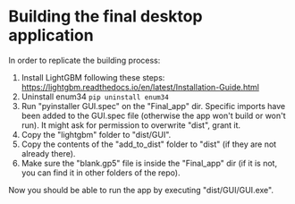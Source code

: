 # Building the final desktop application

In order to replicate the building process:

1. Install LightGBM following these steps: https://lightgbm.readthedocs.io/en/latest/Installation-Guide.html
2. Uninstall enum34
   `pip uninstall enum34`
3. Run "pyinstaller GUI.spec" on the "Final_app" dir. Specific imports have been added to the GUI.spec file (otherwise the app won't build or won't run). It might ask for permission to overwrite "dist", grant it.
4. Copy the "lightgbm" folder to "dist/GUI".
5. Copy the contents of the "add_to_dist" folder to "dist" (if they are not already there).
6. Make sure the "blank.gp5" file is inside the "Final_app" dir (if it is not, you can find it in other folders of the repo).

Now you should be able to run the app by executing "dist/GUI/GUI.exe".
